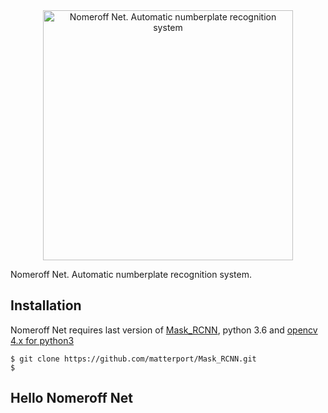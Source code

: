 <div style="text-align:center"><img width="400" src="http://linux.ria.ua/img/articles/numberplate_detection/nomeroff_net.svg" alt="Nomeroff Net. Automatic numberplate recognition system"/></div>

Nomeroff Net. Automatic numberplate recognition system.

## Installation

Nomeroff Net requires last version of [Mask_RCNN](https://github.com/matterport/Mask_RCNN), python 3.6 and [opencv 4.x for python3](https://opencv.org/) 

```
$ git clone https://github.com/matterport/Mask_RCNN.git
$ 
```

## Hello Nomeroff Net

```python
```